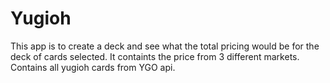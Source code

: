 # Yugioh

This app is to create a deck and see what the total pricing would be for the deck of cards selected. 
It containts the price from 3 different markets. Contains all yugioh cards from YGO api.